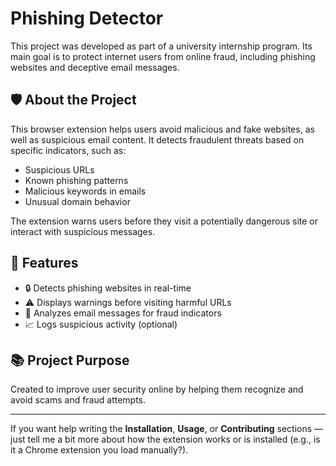 # Phishing Detector

This project was developed as part of a university internship program. Its main goal is to protect internet users from online fraud, including phishing websites and deceptive email messages.

## 🛡️ About the Project

This browser extension helps users avoid malicious and fake websites, as well as suspicious email content. It detects fraudulent threats based on specific indicators, such as:

- Suspicious URLs
- Known phishing patterns
- Malicious keywords in emails
- Unusual domain behavior

The extension warns users before they visit a potentially dangerous site or interact with suspicious messages.

## 🚀 Features

- 🔒 Detects phishing websites in real-time
- ⚠️ Displays warnings before visiting harmful URLs
- 📧 Analyzes email messages for fraud indicators
- 📈 Logs suspicious activity (optional)

## 📚 Project Purpose

Created to improve user security online by helping them recognize and avoid scams and fraud attempts.

---

If you want help writing the **Installation**, **Usage**, or **Contributing** sections — just tell me a bit more about how the extension works or is installed (e.g., is it a Chrome extension you load manually?).

